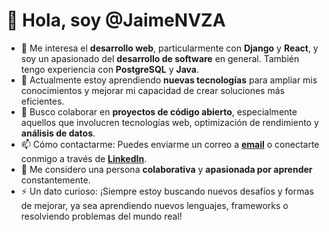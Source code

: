 # 👋 Hola, soy @JaimeNVZA

- 👀 Me interesa el **desarrollo web**, particularmente con **Django** y **React**, y soy un apasionado del **desarrollo de software** en general. También tengo experiencia con **PostgreSQL** y **Java**.
- 🌱 Actualmente estoy aprendiendo **nuevas tecnologías** para ampliar mis conocimientos y mejorar mi capacidad de crear soluciones más eficientes.
- 💞️ Busco colaborar en **proyectos de código abierto**, especialmente aquellos que involucren tecnologías web, optimización de rendimiento y **análisis de datos**.
- 📫 Cómo contactarme: Puedes enviarme un correo a **[email](mailto:jaimenunezviedma@gmail.com)** o conectarte conmigo a través de **[LinkedIn](https://www.linkedin.com/in/jaime-nunez-viedma/)**.
- 💬 Me considero una persona **colaborativa** y **apasionada por aprender** constantemente.
- ⚡ Un dato curioso: ¡Siempre estoy buscando nuevos desafíos y formas de mejorar, ya sea aprendiendo nuevos lenguajes, frameworks o resolviendo problemas del mundo real!
